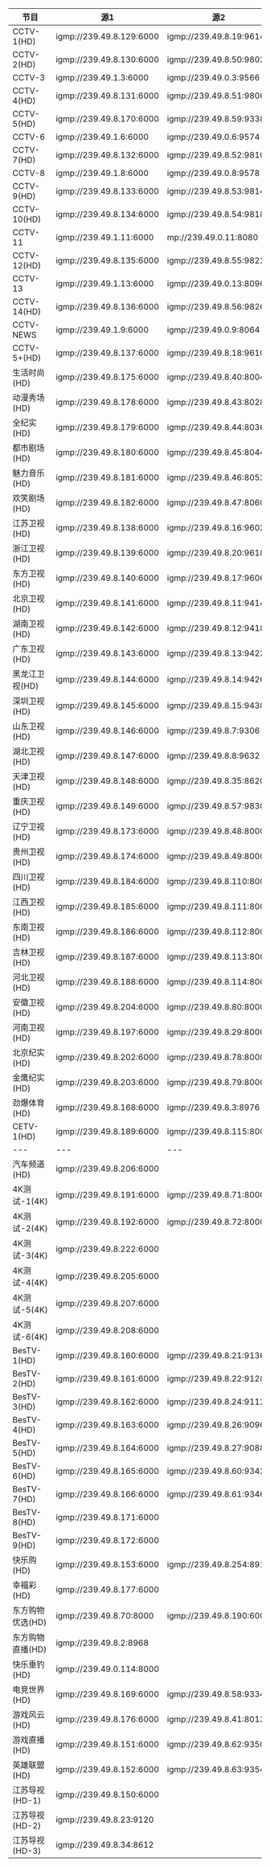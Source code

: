 

节目 | 源1 | 源2 |
---|---|---|
CCTV-1(HD) | igmp://239.49.8.129:6000 | igmp://239.49.8.19:9614
CCTV-2(HD) | igmp://239.49.8.130:6000 | igmp://239.49.8.50:9802
CCTV-3 | igmp://239.49.1.3:6000 | igmp://239.49.0.3:9566
CCTV-4(HD) | igmp://239.49.8.131:6000 | igmp://239.49.8.51:9806
CCTV-5(HD) | igmp://239.49.8.170:6000 | igmp://239.49.8.59:9338
CCTV-6 | igmp://239.49.1.6:6000 | igmp://239.49.0.6:9574
CCTV-7(HD) | igmp://239.49.8.132:6000 | igmp://239.49.8.52:9810
CCTV-8 | igmp://239.49.1.8:6000 | igmp://239.49.0.8:9578
CCTV-9(HD) | igmp://239.49.8.133:6000 | igmp://239.49.8.53:9814
CCTV-10(HD) | igmp://239.49.8.134:6000 | igmp://239.49.8.54:9818
CCTV-11 | igmp://239.49.1.11:6000 | mp://239.49.0.11:8080
CCTV-12(HD) | igmp://239.49.8.135:6000 | igmp://239.49.8.55:9822
CCTV-13 | igmp://239.49.1.13:6000 | igmp://239.49.0.13:8096
CCTV-14(HD) | igmp://239.49.8.136:6000 | igmp://239.49.8.56:9826
CCTV-NEWS | igmp://239.49.1.9:6000 | igmp://239.49.0.9:8064
CCTV-5+(HD) | igmp://239.49.8.137:6000 | igmp://239.49.8.18:9610
生活时尚(HD) | igmp://239.49.8.175:6000 | igmp://239.49.8.40:8004
动漫秀场(HD) | igmp://239.49.8.178:6000 | igmp://239.49.8.43:8028
全纪实(HD) | igmp://239.49.8.179:6000 | igmp://239.49.8.44:8036
都市剧场(HD) | igmp://239.49.8.180:6000 | igmp://239.49.8.45:8044
魅力音乐(HD) | igmp://239.49.8.181:6000 | igmp://239.49.8.46:8052
欢笑剧场(HD) | igmp://239.49.8.182:6000 | igmp://239.49.8.47:8060
江苏卫视(HD) | igmp://239.49.8.138:6000 | igmp://239.49.8.16:9602
浙江卫视(HD) | igmp://239.49.8.139:6000 | igmp://239.49.8.20:9618
东方卫视(HD) | igmp://239.49.8.140:6000 | igmp://239.49.8.17:9606
北京卫视(HD) | igmp://239.49.8.141:6000 | igmp://239.49.8.11:9414
湖南卫视(HD) | igmp://239.49.8.142:6000 | igmp://239.49.8.12:9418
广东卫视(HD) | igmp://239.49.8.143:6000 | igmp://239.49.8.13:9422
黑龙江卫视(HD) | igmp://239.49.8.144:6000 | igmp://239.49.8.14:9426
深圳卫视(HD) | igmp://239.49.8.145:6000 | igmp://239.49.8.15:9430
山东卫视(HD) | igmp://239.49.8.146:6000 | igmp://239.49.8.7:9306
湖北卫视(HD) | igmp://239.49.8.147:6000 | igmp://239.49.8.8:9632
天津卫视(HD) | igmp://239.49.8.148:6000 | igmp://239.49.8.35:8620
重庆卫视(HD) | igmp://239.49.8.149:6000 | igmp://239.49.8.57:9830
辽宁卫视(HD) | igmp://239.49.8.173:6000 | igmp://239.49.8.48:8000
贵州卫视(HD) | igmp://239.49.8.174:6000 | igmp://239.49.8.49:8000
四川卫视(HD) | igmp://239.49.8.184:6000 | igmp://239.49.8.110:8000
江西卫视(HD) | igmp://239.49.8.185:6000 | igmp://239.49.8.111:8000
东南卫视(HD) | igmp://239.49.8.186:6000 | igmp://239.49.8.112:8000
吉林卫视(HD) | igmp://239.49.8.187:6000 | igmp://239.49.8.113:8000
河北卫视(HD) | igmp://239.49.8.188:6000 | igmp://239.49.8.114:8000
安徽卫视(HD) | igmp://239.49.8.204:6000 | igmp://239.49.8.80:8000
河南卫视(HD) | igmp://239.49.8.197:6000 | igmp://239.49.8.29:8000
北京纪实(HD) | igmp://239.49.8.202:6000 | igmp://239.49.8.78:8000
金鹰纪实(HD) | igmp://239.49.8.203:6000 | igmp://239.49.8.79:8000
劲爆体育(HD) | igmp://239.49.8.168:6000 | igmp://239.49.8.3:8976
CETV-1(HD) | igmp://239.49.8.189:6000 | igmp://239.49.8.115:8000
---|---|---|
汽车频道(HD) | igmp://239.49.8.206:6000 | 
4K测试-1(4K) | igmp://239.49.8.191:6000 | igmp://239.49.8.71:8000
4K测试-2(4K) | igmp://239.49.8.192:6000 | igmp://239.49.8.72:8000
4K测试-3(4K) | igmp://239.49.8.222:6000 | 
4K测试-4(4K) | igmp://239.49.8.205:6000 | 
4K测试-5(4K) | igmp://239.49.8.207:6000 | 
4K测试-6(4K) | igmp://239.49.8.208:6000 | 
BesTV-1(HD) | igmp://239.49.8.160:6000 | igmp://239.49.8.21:9136
BesTV-2(HD) | igmp://239.49.8.161:6000 | igmp://239.49.8.22:9128
BesTV-3(HD) | igmp://239.49.8.162:6000 | igmp://239.49.8.24:9112
BesTV-4(HD) | igmp://239.49.8.163:6000 | igmp://239.49.8.26:9096
BesTV-5(HD) | igmp://239.49.8.164:6000 | igmp://239.49.8.27:9088
BesTV-6(HD) | igmp://239.49.8.165:6000 | igmp://239.49.8.60:9342
BesTV-7(HD) | igmp://239.49.8.166:6000 | igmp://239.49.8.61:9346
BesTV-8(HD) | igmp://239.49.8.171:6000 | 
BesTV-9(HD) | igmp://239.49.8.172:6000 | 
快乐购(HD) | igmp://239.49.8.153:6000 | igmp://239.49.8.254:8916
幸福彩(HD) | igmp://239.49.8.177:6000 | 
东方购物优选(HD) | igmp://239.49.8.70:8000 | igmp://239.49.8.190:6000
东方购物直播(HD) | igmp://239.49.8.2:8968 | 
快乐垂钓(HD) | igmp://239.49.0.114:8000 | 
电竞世界(HD) | igmp://239.49.8.169:6000 | igmp://239.49.8.58:9334
游戏风云(HD) | igmp://239.49.8.176:6000 | igmp://239.49.8.41:8012
游戏直播(HD) | igmp://239.49.8.151:6000 | igmp://239.49.8.62:9350
英雄联盟(HD) | igmp://239.49.8.152:6000 | igmp://239.49.8.63:9354
江苏导视(HD-1) | igmp://239.49.8.150:6000 | 
江苏导视(HD-2) | igmp://239.49.8.23:9120 | 
江苏导视(HD-3) | igmp://239.49.8.34:8612 | 



